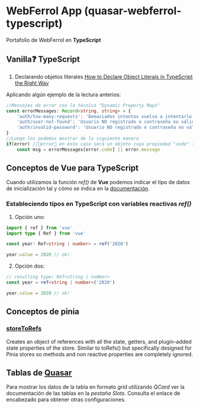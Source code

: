 # WebFerrol App (quasar-webferrol-typescript)

Portafolio de WebFerrol en **TypeScript**

## Vanilla❓ TypeScript

1. Declarando objetos literales
[How to Declare Object Literals in TypeScript the Right Way](https://www.realpythonproject.com/how-to-declare-object-literals-in-typescript-the-right-way/)

Aplicando algún ejemplo de la lectura anterios:
```TypeScript
//Mensajes de error con la técnica "Dynamic Property Maps"
const errorMessages: Record<string, string> = {
    'auth/too-many-requests': 'Demasiados intentos vuelva a intentarlo más tarde',
    'auth/user-not-found': 'Usuario NO registrado o contraseña no válida',
    'auth/invalid-password': 'Usuario NO registrado o contraseña no válida',
}
//Luego los podemos mostrar de la siguiente manera
if(error) //📌error📌 en este caso será un objeto cuya propiedad "code" tendrá alguna "key" de 📌errorMessage📌
    const msg = errorMessages[error.code] || error.message
```

## Conceptos de Vue para TypeScript

Cuando utilizamos la función *ref()* de **Vue** podemos indicar el tipo de datos de inicialización tal y cómo se indica en la [documentación](https://vuejs.org/guide/typescript/composition-api.html#typing-ref).

### Estableciendo tipos en __TypeScript__ con variables reactivas _ref()_

1. Opción uno:
```TypeScript
import { ref } from 'vue'
import type { Ref } from 'vue'

const year: Ref<string | number> = ref('2020')

year.value = 2020 // ok!
```

2. Opción dos:
```TypeScript
// resulting type: Ref<string | number>
const year = ref<string | number>('2020')

year.value = 2020 // ok!
```

## Conceptos de pinia

### [storeToRefs](https://pinia.vuejs.org/api/modules/pinia.html#storetorefs)

Creates an object of references with all the state, getters, and plugin-added state properties of the store. Similar to toRefs() but specifically designed for Pinia stores so methods and non reactive properties are completely ignored.

## Tablas de [Quasar](https://quasar.dev/vue-components/table#qtable-api)

Para mostrar los datos de la tabla en formato _grid_ utilizando _QCard_ ver la documentación de las tablas en la _pestaña Slots_. Consulta el enlace de encabezado para obtener otras configuraciones.
